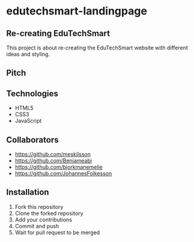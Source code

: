 # edutechsmart-landingpage

## Re-creating EduTechSmart
This project is about re-creating the EduTechSmart website with different ideas and styling.

## Pitch



## Technologies
- HTML5
- CSS3
- JavaScript

## Collaborators
- https://github.com/meskilsson
- https://github.com/Benjameabi
- https://github.com/bjorkmanemelie
- https://github.com/JohannesFolkesson

## Installation

1. Fork this repository
2. Clone the forked repository
3. Add your contributions
4. Commit and push
5. Wait for pull request to be merged